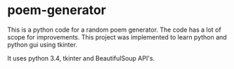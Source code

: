 # poem-generator

This is a python code for a random poem generator. The code has a lot of scope for improvements. This project was implemented to learn python and python gui using tkinter. 

It uses python 3.4, tkinter and BeautifulSoup API's. 
